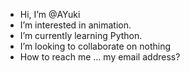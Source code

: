 - Hi, I’m @AYuki
- I’m interested in animation.
- I’m currently learning Python.
- I’m looking to collaborate on nothing
- How to reach me ... my email address?

<!---
AYuki/AYuki is a ✨ special ✨ repository because its `README.md` (this file) appears on your GitHub profile.
You can click the Preview link to take a look at your changes.
--->
